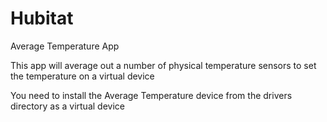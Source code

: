 # Hubitat

Average Temperature App

This app will average out a number of physical temperature sensors to set the temperature on a virtual device

You need to install the Average Temperature device from the drivers directory as a virtual device 

